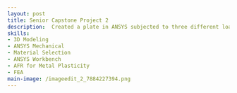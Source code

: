 ```yaml
---
layout: post
title: Senior Capstone Project 2
description:  Created a plate in ANSYS subjected to three different loading conditions and accurately modeled its' plastic behavior with two different metals.
skills: 
- 3D Modeling
- ANSYS Mechanical
- Material Selection
- ANSYS Workbench
- AFR for Metal Plasticity
- FEA
main-image: /imageedit_2_7884227394.png
---
```

